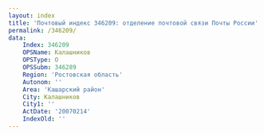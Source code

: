 ```yaml
---
layout: index
title: 'Почтовый индекс 346209: отделение почтовой связи Почты России'
permalink: /346209/
data:
    Index: 346209
    OPSName: Калашников
    OPSType: О
    OPSSubm: 346289
    Region: 'Ростовская область'
    Autonom: ''
    Area: 'Кашарский район'
    City: Калашников
    City1: ''
    ActDate: '20070214'
    IndexOld: ''
---
```

